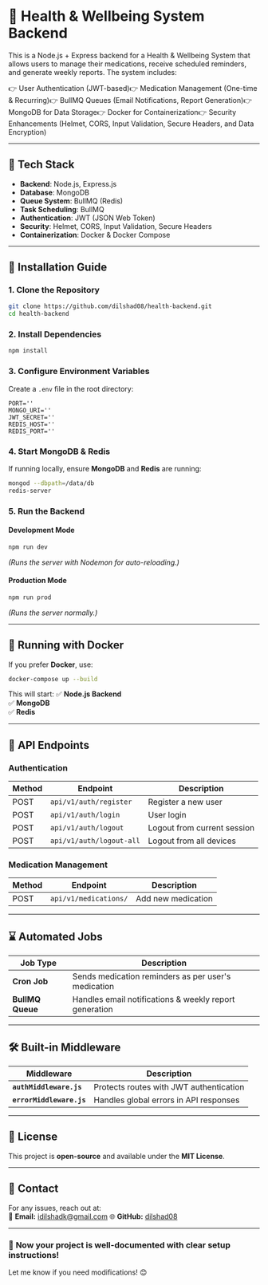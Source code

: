 # 🏥 Health & Wellbeing System Backend

This is a Node.js + Express backend for a Health & Wellbeing System that allows users to manage their medications, receive scheduled reminders, and generate weekly reports. The system includes:

👉 User Authentication (JWT-based)👉 Medication Management (One-time & Recurring)👉 BullMQ Queues (Email Notifications, Report Generation)👉 MongoDB for Data Storage👉 Docker for Containerization👉 Security Enhancements (Helmet, CORS, Input Validation, Secure Headers, and Data Encryption)

---

## 🚀 **Tech Stack**

- **Backend**: Node.js, Express.js
- **Database**: MongoDB
- **Queue System**: BullMQ (Redis)
- **Task Scheduling**: BullMQ
- **Authentication**: JWT (JSON Web Token)
- **Security**: Helmet, CORS, Input Validation, Secure Headers
- **Containerization**: Docker & Docker Compose

---

## 👤 **Installation Guide**

### **1. Clone the Repository**

```bash
git clone https://github.com/dilshad08/health-backend.git
cd health-backend
```

### **2. Install Dependencies**

```bash
npm install
```

### **3. Configure Environment Variables**

Create a `.env` file in the root directory:

```
PORT=''
MONGO_URI=''
JWT_SECRET=''
REDIS_HOST=''
REDIS_PORT=''
```

### **4. Start MongoDB & Redis**

If running locally, ensure **MongoDB** and **Redis** are running:

```bash
mongod --dbpath=/data/db
redis-server
```

### **5. Run the Backend**

#### **Development Mode**

```bash
npm run dev
```

_(Runs the server with Nodemon for auto-reloading.)_

#### **Production Mode**

```bash
npm run prod
```

_(Runs the server normally.)_

---

## 💪 **Running with Docker**

If you prefer **Docker**, use:

```bash
docker-compose up --build
```

This will start:
✅ **Node.js Backend**  
✅ **MongoDB**  
✅ **Redis**

---

## 🔗 **API Endpoints**

### **Authentication**

| Method | Endpoint                 | Description                 |
| ------ | ------------------------ | --------------------------- |
| POST   | `api/v1/auth/register`   | Register a new user         |
| POST   | `api/v1/auth/login`      | User login                  |
| POST   | `api/v1/auth/logout`     | Logout from current session |
| POST   | `api/v1/auth/logout-all` | Logout from all devices     |

### **Medication Management**

| Method | Endpoint              | Description        |
| ------ | --------------------- | ------------------ |
| POST   | `api/v1/medications/` | Add new medication |

---

## ⌛ **Automated Jobs**

| Job Type         | Description                                            |
| ---------------- | ------------------------------------------------------ |
| **Cron Job**     | Sends medication reminders as per user's medication    |
| **BullMQ Queue** | Handles email notifications & weekly report generation |

---

## 🛠 **Built-in Middleware**

| Middleware               | Description                             |
| ------------------------ | --------------------------------------- |
| **`authMiddleware.js`**  | Protects routes with JWT authentication |
| **`errorMiddleware.js`** | Handles global errors in API responses  |

---

## 📄 **License**

This project is **open-source** and available under the **MIT License**.

---

## 💌 **Contact**

For any issues, reach out at:  
📧 **Email:** idilshadk@gmail.com
🌐 **GitHub:** [dilshad08](https://github.com/your-username)

---

### 🚀 **Now your project is well-documented with clear setup instructions!**

Let me know if you need modifications! 😊
